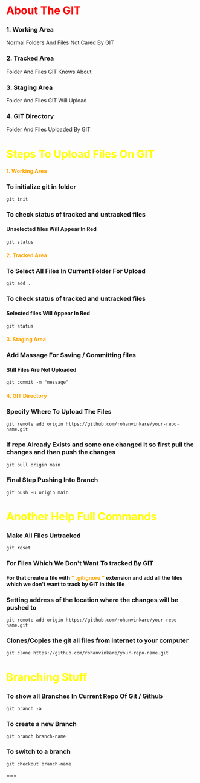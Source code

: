 # <B style="color:Red">About The GIT</B>

### 1. Working Area

Normal Folders And Files Not Cared By GIT

### 2. Tracked Area

Folder And Files GIT Knows About

### 3. Staging Area

Folder And Files GIT Will Upload

### 4. GIT Directory

Folder And Files Uploaded By GIT

# <B style="color:yellow">Steps To Upload Files On GIT</B>

#### <B style="color:orange">1. Working Area</B>

### To initialize git in folder

```
git init
```

### To check status of tracked and untracked files

#### Unselected files Will Appear In Red

```
git status
```

#### <B style="color:orange">2. Tracked Area</B>

### To Select All Files In Current Folder For Upload

```
git add .
```

### To check status of tracked and untracked files

#### Selected files Will Appear In Red

```
git status
```

#### <B style="color:orange">3. Staging Area</B>

### Add Massage For Saving / Committing files

#### Still Files Are Not Uploaded

```
git commit -m "message"
```

#### <B style="color:orange">4. GIT Directory</B>

### Specify Where To Upload The Files

```
git remote add origin https://github.com/rohanvinkare/your-repo-name.git
```

### If repo Already Exists and some one changed it so first pull the changes and then push the changes

```
git pull origin main
```

### Final Step Pushing Into Branch

```
git push -u origin main
```

# <B style="color:yellow">Another Help Full Commands</B>

### Make All Files Untracked

```
git reset
```

### For Files Which We Don't Want To tracked By GIT

#### For that create a file with <B style="color:orange">" .gitignore "</B> extension and add all the files which we don't want to track by GIT in this file

### Setting address of the location where the changes will be pushed to

```
git remote add origin https://github.com/rohanvinkare/your-repo-name.git
```

### Clones/Copies the git all files from internet to your computer

```
git clone https://github.com/rohanvinkare/your-repo-name.git
```

# <B style="color:yellow">Branching Stuff</B>

### To show all Branches In Current Repo Of Git / Github

```
git branch -a
```

### To create a new Branch

```
git branch branch-name
```

### To switch to a branch

```
git checkout branch-name
```
===